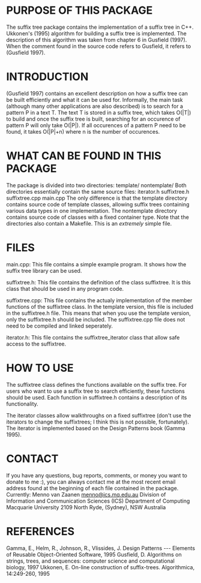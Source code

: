 # PURPOSE OF THIS PACKAGE

The suffix tree package contains the implementation of a suffix tree
in C++. Ukkonen's (1995) algorithm for building a suffix tree is
implemented. The description of this algorithm was taken from chapter
6 in Gusfield (1997). When the comment found in the source code refers
to Gusfield, it refers to (Gusfield 1997).


# INTRODUCTION

(Gusfield 1997) contains an excellent description on how a suffix tree
can be built efficiently and what it can be used for. Informally, the
main task (although many other applications are also described) is to
search for a pattern P in a text T. The text T is stored in a suffix
tree, which takes O(|T|) to build and once the suffix tree is built,
searching for an occurence of pattern P will only take O(|P|). If all
occurences of a pattern P need to be found, it takes O(|P|+n) where n
is the number of occurences.


# WHAT CAN BE FOUND IN THIS PACKAGE

The package is divided into two directories:
template/
nontemplate/
Both directories essentially contain the same source files:
iterator.h
suffixtree.h
suffixtree.cpp
main.cpp
The only difference is that the template directory contains source
code of template classes, allowing suffix trees containing various
data types in one implementation. The nontemplate directory contains
source code of classes with a fixed container type.
Note that the directories also contain a Makefile. This is an
*extremely* simple file.


# FILES

main.cpp:
This file contains a simple example program. It shows how the suffix
tree library can be used.

suffixtree.h:
This file contains the definition of the class suffixtree. It is this
class that should be used in any program code.

suffixtree.cpp:
This file contains the actualy implementation of the member functions
of the suffixtree class.  In the template version, this file is
included in the suffixtree.h file.  This means that when you use the
template version, only the suffixtree.h should be included.  The
suffixtree.cpp file does not need to be compiled and linked
seperately.

iterator.h:
This file contains the suffixtree_iterator class that allow safe
access to the suffixtree.

# HOW TO USE

The suffixtree class defines the functions available on the
suffix tree. For users who want to use a suffix tree to search
efficiently, these functions should be used. Each function in
suffixtree.h contains a description of its functionality.

The iterator classes allow walkthroughs on a fixed suffixtree (don't
use the iterators to change the suffixtrees; I think this is not
possible, fortunately).  The iterator is implemented based on the
Design Patterns book (Gamma 1995).


# CONTACT

If you have any questions, bug reports, comments, or money you want to
donate to me :), you can always contact me at the most recent email
address found at the beginning of each file contained in the package.
Currently:
      Menno van Zaanen
      <menno@ics.mq.edu.au>
      Division of Information and Communication Sciences (ICS)
      Department of Computing
      Macquarie University
      2109 North Ryde, (Sydney), NSW
      Australia



# REFERENCES

Gamma, E., Helm, R., Johnson, R., Vlissides, J.  Design Patterns ---
        Elements of Reusable Object-Oriented Software, 1995
Gusfield, D.  Algorithms on strings, trees, and sequences: computer
        science and computational biology, 1997
Ukkonen, E.  On-line construction of suffix-trees.
        Algorithmica, 14:249-260, 1995
